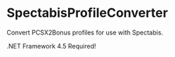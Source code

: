 # SpectabisProfileConverter
Convert PCSX2Bonus profiles for use with Spectabis.

.NET Framework 4.5 Required!
